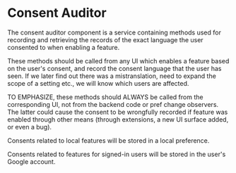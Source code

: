 # Consent Auditor

The consent auditor component is a service containing methods used for
recording and retrieving the records of the exact language the user consented to
when enabling a feature.

These methods should be called from any UI which enables a feature based on
the user's consent, and record the consent language that the user has seen.
If we later find out there was a mistranslation, need to expand the scope of
a setting etc., we will know which users are affected.

TO EMPHASIZE, these methods should ALWAYS be called from the corresponding UI,
not from the backend code or pref change observers. The latter could cause
the consent to be wrongfully recorded if feature was enabled through other
means (through extensions, a new UI surface added, or even a bug).

Consents related to local features will be stored in a local preference.

Consents related to features for signed-in users will be stored in the user's
Google account.
